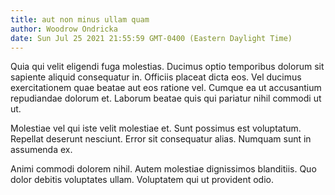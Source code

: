 ```yaml
---
title: aut non minus ullam quam
author: Woodrow Ondricka
date: Sun Jul 25 2021 21:55:59 GMT-0400 (Eastern Daylight Time)
---
```

Quia qui velit eligendi fuga molestias. Ducimus optio temporibus dolorum sit sapiente aliquid consequatur in. Officiis placeat dicta eos. Vel ducimus exercitationem quae beatae aut eos ratione vel. Cumque ea ut accusantium repudiandae dolorum et. Laborum beatae quis qui pariatur nihil commodi ut ut.

 Molestiae vel qui iste velit molestiae et. Sunt possimus est voluptatum. Repellat deserunt nesciunt. Error sit consequatur alias. Numquam sunt in assumenda ex.

 Animi commodi dolorem nihil. Autem molestiae dignissimos blanditiis. Quo dolor debitis voluptates ullam. Voluptatem qui ut provident odio.